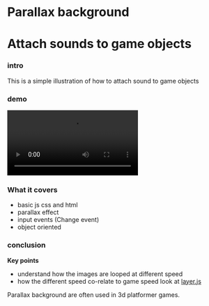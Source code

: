 # Parallax background

# Attach sounds to game objects

### intro

This is a simple illustration of how to attach sound to game objects

### demo

<div>
<!-- images go here -->
<video src="./illustration.mp4" alt="illustration video" controls>
</video>
</div>

### What it covers

- basic js css and html
- parallax effect
- input events (Change event)
- object oriented

### conclusion

**Key points**

- understand how the images are looped at different speed
- how the different speed co-relate to game speed look at [layer.js]("./layer.js")

Parallax background are often used in 3d platformer games.

